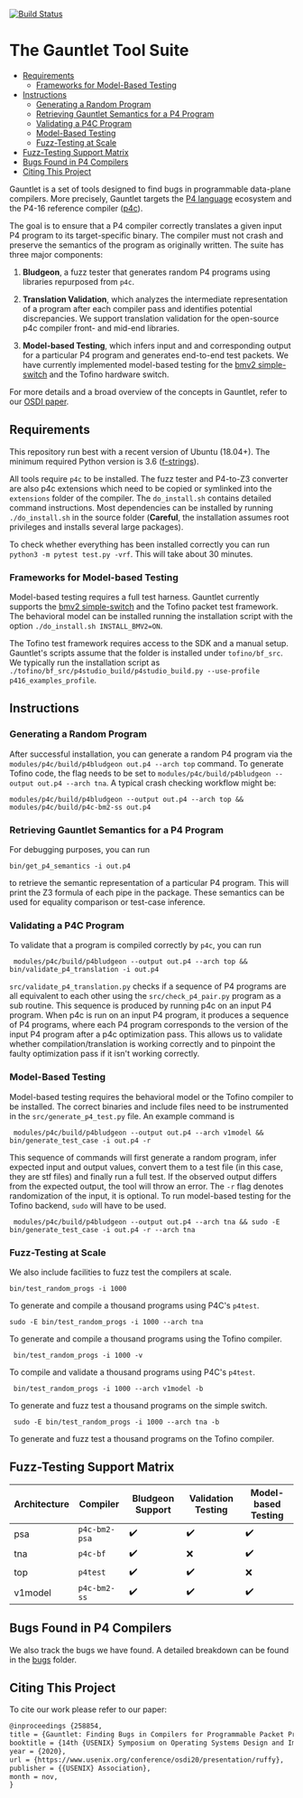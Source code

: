 
[![Build Status](https://travis-ci.com/p4gauntlet/gauntlet.svg?branch=master)](https://travis-ci.com/p4gauntlet/gauntlet)

# The Gauntlet Tool Suite

- [Requirements](#requirements)
  * [Frameworks for Model-Based Testing](#frameworks-for-model-based-testing)
- [Instructions](#instructions)
  * [Generating a Random Program](#generating-a-random-program)
  * [Retrieving Gauntlet Semantics for a P4 Program](#retrieving-gauntlet-semantics-for-a-p4-program)
  * [Validating a P4C Program](#validating-a-p4c-program)
  * [Model-Based Testing](#model-based-testing)
  * [Fuzz-Testing at Scale](#fuzz-testing-at-scale)
- [Fuzz-Testing Support Matrix](#fuzz-testing-support-matrix)
- [Bugs Found in P4 Compilers](#bugs-found-in-p4-compilers)
- [Citing This Project](#citing-this-project)

Gauntlet is a set of tools designed to find bugs in programmable data-plane compilers. More precisely, Gauntlet targets the
[P4 language](https://p4.org/) ecosystem and  the P4-16 reference compiler ([p4c](https://github.com/p4lang/p4c/)).

The goal is to ensure that a P4 compiler correctly translates a given input P4 program to its target-specific binary. The compiler must not crash and preserve the semantics of the program as originally written. The suite has three major components:

1. **Bludgeon**, a fuzz tester that generates random P4 programs using libraries repurposed from `p4c`.

2.  **Translation Validation**, which analyzes the intermediate representation of a program after each compiler pass and identifies potential discrepancies. We support translation validation for the open-source p4c compiler front- and mid-end libraries.

3. **Model-based Testing**, which infers input and and corresponding output for a particular P4 program and generates end-to-end test packets. We have currently implemented model-based testing for the [bmv2 simple-switch](https://github.com/p4lang/behavioral-model) and the Tofino hardware switch.

For more details and a broad overview of the concepts in Gauntlet, refer to our [OSDI paper](https://www.usenix.org/conference/osdi20/presentation/ruffy).

##  Requirements
This repository run best with a recent version of Ubuntu (18.04+). The minimum required Python version is 3.6 ([f-strings](https://www.python.org/dev/peps/pep-0498/)).

All tools require `p4c` to be installed. The fuzz tester and P4-to-Z3 converter are also p4c extensions which need to be copied or symlinked into the `extensions` folder of the compiler. The `do_install.sh` contains detailed command instructions. Most dependencies can be installed by running `./do_install.sh` in the source folder (**Careful**, the installation assumes root privileges and installs several large packages).

To check whether everything has been installed correctly you can run `python3 -m pytest test.py -vrf`. This will take about 30 minutes.

###  Frameworks for Model-based Testing
Model-based testing requires a full test harness. Gauntlet currently supports the [bmv2 simple-switch](https://github.com/p4lang/behavioral-model) and the Tofino packet test framework. The behavioral model can be installed running the installation script with the option `./do_install.sh INSTALL_BMV2=ON`.

The Tofino test framework requires access to the SDK and a manual setup. Gauntlet's scripts assume that the folder is installed under `tofino/bf_src`. We typically run the installation script as `./tofino/bf_src/p4studio_build/p4studio_build.py --use-profile p416_examples_profile`.


## Instructions
### Generating a Random Program
After successful installation, you can generate a random P4 program via the `modules/p4c/build/p4bludgeon out.p4 --arch top`  command. To generate Tofino code, the flag needs to be set to  `modules/p4c/build/p4bludgeon --output out.p4 --arch tna`.
A typical crash checking workflow might be:

    modules/p4c/build/p4bludgeon --output out.p4 --arch top && modules/p4c/build/p4c-bm2-ss out.p4

### Retrieving Gauntlet Semantics for a P4 Program
For debugging purposes, you can run

    bin/get_p4_semantics -i out.p4

to retrieve the semantic representation of a particular P4 program. This will print the Z3 formula of each pipe in the package. These semantics can be used for equality comparison or test-case inference.

### Validating a P4C Program
To validate that a program is compiled correctly by `p4c`, you can run

     modules/p4c/build/p4bludgeon --output out.p4 --arch top && bin/validate_p4_translation -i out.p4
`src/validate_p4_translation.py` checks if a sequence of P4 programs are all equivalent to each other using the `src/check_p4_pair.py` program as a sub routine. This sequence is produced by running p4c on an input P4 program. When p4c is run on an input P4 program, it produces a sequence of P4 programs, where each P4 program corresponds to the version of the input P4 program after a p4c optimization pass. This allows us to validate whether compilation/translation is working correctly and to pinpoint the faulty optimization pass if it isn't
working correctly.

### Model-Based Testing

Model-based testing requires the behavioral model or the Tofino compiler to be installed. The correct binaries and include files need to be instrumented in the `src/generate_p4_test.py` file. An example command is

     modules/p4c/build/p4bludgeon --output out.p4 --arch v1model && bin/generate_test_case -i out.p4 -r
This sequence of commands will first generate a random program, infer expected input and output values, convert them to a test file (in this case, they are stf files) and finally run a full test. If the observed output differs from the expected output, the tool will throw  an error. The `-r` flag denotes randomization of the input, it is optional.
To run model-based testing for the Tofino backend, `sudo` will have to be used.

     modules/p4c/build/p4bludgeon --output out.p4 --arch tna && sudo -E bin/generate_test_case -i out.p4 -r --arch tna

### Fuzz-Testing at Scale
We also include facilities to fuzz test the compilers at scale.

    bin/test_random_progs -i 1000
 To generate and compile a thousand programs using P4C's `p4test`.

    sudo -E bin/test_random_progs -i 1000 --arch tna

 To generate and compile a thousand programs using the Tofino compiler.

     bin/test_random_progs -i 1000 -v

 To compile and validate a thousand programs using P4C's `p4test`.

     bin/test_random_progs -i 1000 --arch v1model -b

 To generate and fuzz test a thousand programs on the simple switch.

     sudo -E bin/test_random_progs -i 1000 --arch tna -b

 To generate and fuzz test a thousand programs on the Tofino compiler.

## Fuzz-Testing Support Matrix

| Architecture | Compiler | Bludgeon Support | Validation Testing | Model-based Testing |
| ------------- | ------------- | ------------- | ------------- | ------------- |
| psa | `p4c-bm2-psa` | :heavy_check_mark: | :heavy_check_mark: | :heavy_check_mark: |
| tna | `p4c-bf` | :heavy_check_mark: | :x: | :heavy_check_mark: |
| top | `p4test` | :heavy_check_mark: | :heavy_check_mark: | :x: |
| v1model | `p4c-bm2-ss` | :heavy_check_mark: | :heavy_check_mark: | :heavy_check_mark: |

## Bugs Found in P4 Compilers

We also track the bugs we have found. A detailed breakdown can be found in the [bugs](bugs) folder.

## Citing This Project

To cite our work please refer to our paper:

```tex
@inproceedings {258854,
title = {Gauntlet: Finding Bugs in Compilers for Programmable Packet Processing},
booktitle = {14th {USENIX} Symposium on Operating Systems Design and Implementation ({OSDI} 20)},
year = {2020},
url = {https://www.usenix.org/conference/osdi20/presentation/ruffy},
publisher = {{USENIX} Association},
month = nov,
}
```

